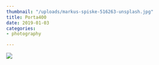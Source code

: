 ```yaml
---
thumbnail: "/uploads/markus-spiske-516263-unsplash.jpg"
title: Porta400
date: 2019-01-03
categories:
- photography

---
```

![](/uploads/markus-spiske-516263-unsplash.jpg)
